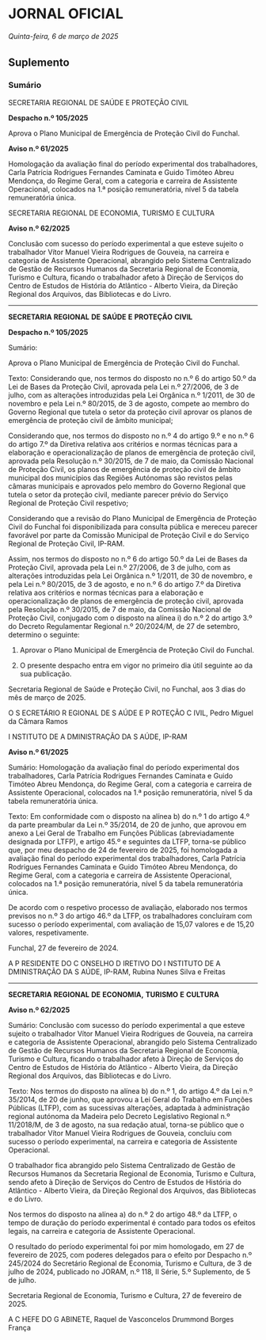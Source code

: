 # JORNAL OFICIAL

###### Quinta-feira, 6 de março de 2025

## **Suplemento**

### **Sumário**

SECRETARIA REGIONAL DE SAÚDE E PROTEÇÃO CIVIL

**Despacho n.º 105/2025**

Aprova o Plano Municipal de Emergência de Proteção Civil do Funchal.

**Aviso n.º 61/2025**

Homologação da avaliação final do período experimental dos trabalhadores, Carla
Patrícia Rodrigues Fernandes Caminata e Guido Timóteo Abreu Mendonça, do
Regime Geral, com a categoria e carreira de Assistente Operacional, colocados na
1.ª posição remuneratória, nível 5 da tabela remuneratória única.

SECRETARIA REGIONAL DE ECONOMIA, TURISMO E CULTURA

**Aviso n.º 62/2025**

Conclusão com sucesso do período experimental a que esteve sujeito o trabalhador
Vítor Manuel Vieira Rodrigues de Gouveia, na carreira e categoria de Assistente
Operacional, abrangido pelo Sistema Centralizado de Gestão de Recursos Humanos
da Secretaria Regional de Economia, Turismo e Cultura, ficando o trabalhador afeto
à Direção de Serviços do Centro de Estudos de História do Atlântico - Alberto
Vieira, da Direção Regional dos Arquivos, das Bibliotecas e do Livro.




---

**SECRETARIA** **REGIONAL** **DE** **SAÚDE** **E** **PROTEÇÃO** **CIVIL**


**Despacho n.º 105/2025**


Sumário:

Aprova o Plano Municipal de Emergência de Proteção Civil do Funchal.

Texto:
Considerando que, nos termos do disposto no n.º 6 do artigo 50.º da Lei de Bases da Proteção Civil, aprovada pela Lei
n.º 27/2006, de 3 de julho, com as alterações introduzidas pela Lei Orgânica n.º 1/2011, de 30 de novembro e pela Lei
n.º 80/2015, de 3 de agosto, compete ao membro do Governo Regional que tutela o setor da proteção civil aprovar os planos
de emergência de proteção civil de âmbito municipal;

Considerando que, nos termos do disposto no n.º 4 do artigo 9.º e no n.º 6 do artigo 7.º da Diretiva relativa aos critérios e
normas técnicas para a elaboração e operacionalização de planos de emergência de proteção civil, aprovada pela Resolução
n.º 30/2015, de 7 de maio, da Comissão Nacional de Proteção Civil, os planos de emergência de proteção civil de âmbito
municipal dos municípios das Regiões Autónomas são revistos pelas câmaras municipais e aprovados pelo membro do
Governo Regional que tutela o setor da proteção civil, mediante parecer prévio do Serviço Regional de Proteção Civil
respetivo;

Considerando que a revisão do Plano Municipal de Emergência de Proteção Civil do Funchal foi disponibilizada para
consulta pública e mereceu parecer favorável por parte da Comissão Municipal de Proteção Civil e do Serviço Regional de
Proteção Civil, IP-RAM.

Assim, nos termos do disposto no n.º 6 do artigo 50.º da Lei de Bases da Proteção Civil, aprovada pela Lei n.º 27/2006, de
3 de julho, com as alterações introduzidas pela Lei Orgânica n.º 1/2011, de 30 de novembro, e pela Lei n.º 80/2015, de 3 de
agosto, e no n.º 6 do artigo 7.º da Diretiva relativa aos critérios e normas técnicas para a elaboração e operacionalização de
planos de emergência de proteção civil, aprovada pela Resolução n.º 30/2015, de 7 de maio, da Comissão Nacional de
Proteção Civil, conjugado com o disposto na alínea i) do n.º 2 do artigo 3.º do Decreto Regulamentar Regional n.º 20/2024/M,
de 27 de setembro, determino o seguinte:


1. Aprovar o Plano Municipal de Emergência de Proteção Civil do Funchal.

2. O presente despacho entra em vigor no primeiro dia útil seguinte ao da sua publicação.

Secretaria Regional de Saúde e Proteção Civil, no Funchal, aos 3 dias do mês de março de 2025.

O S ECRETÁRIO R EGIONAL DE S AÚDE E P ROTEÇÃO C IVIL, Pedro Miguel da Câmara Ramos


I NSTITUTO DE A DMINISTRAÇÃO DA S AÚDE, IP-RAM


**Aviso n.º 61/2025**


Sumário:
Homologação da avaliação final do período experimental dos trabalhadores, Carla Patrícia Rodrigues Fernandes Caminata e Guido
Timóteo Abreu Mendonça, do Regime Geral, com a categoria e carreira de Assistente Operacional, colocados na 1.ª posição
remuneratória, nível 5 da tabela remuneratória única.

Texto:
Em conformidade com o disposto na alínea b) do n.º 1 do artigo 4.º da parte preambular da Lei n.º 35/2014, de 20 de
junho, que aprovou em anexo a Lei Geral de Trabalho em Funções Públicas (abreviadamente designada por LTFP), e artigo
45.º e seguintes da LTFP, torna-se público que, por meu despacho de 24 de fevereiro de 2025, foi homologada a avaliação
final do período experimental dos trabalhadores, Carla Patrícia Rodrigues Fernandes Caminata e Guido Timóteo Abreu
Mendonça, do Regime Geral, com a categoria e carreira de Assistente Operacional, colocados na 1.ª posição remuneratória,
nível 5 da tabela remuneratória única.

De acordo com o respetivo processo de avaliação, elaborado nos termos previsos no n.º 3 do artigo 46.º da LTFP, os
trabalhadores concluíram com sucesso o período experimental, com avaliação de 15,07 valores e de 15,20 valores,
respetivamente.


Funchal, 27 de fevereiro de 2024.

A P RESIDENTE DO C ONSELHO D IRETIVO DO I NSTITUTO DE A DMINISTRAÇÃO DA S AÚDE, IP-RAM, Rubina Nunes Silva e
Freitas




---

**SECRETARIA** **REGIONAL** **DE** **ECONOMIA,** **TURISMO** **E** **CULTURA**


**Aviso n.º 62/2025**


Sumário:
Conclusão com sucesso do período experimental a que esteve sujeito o trabalhador Vítor Manuel Vieira Rodrigues de Gouveia, na
carreira e categoria de Assistente Operacional, abrangido pelo Sistema Centralizado de Gestão de Recursos Humanos da Secretaria
Regional de Economia, Turismo e Cultura, ficando o trabalhador afeto à Direção de Serviços do Centro de Estudos de História do
Atlântico - Alberto Vieira, da Direção Regional dos Arquivos, das Bibliotecas e do Livro.

Texto:
Nos termos do disposto na alínea b) do n.º 1, do artigo 4.º da Lei n.º 35/2014, de 20 de junho, que aprovou a Lei Geral do
Trabalho em Funções Públicas (LTFP), com as sucessivas alterações, adaptada à administração regional autónoma da Madeira
pelo Decreto Legislativo Regional n.º 11/2018/M, de 3 de agosto, na sua redação atual, torna-se público que o trabalhador
Vítor Manuel Vieira Rodrigues de Gouveia, concluiu com sucesso o período experimental, na carreira e categoria de
Assistente Operacional.

O trabalhador fica abrangido pelo Sistema Centralizado de Gestão de Recursos Humanos da Secretaria Regional de
Economia, Turismo e Cultura, sendo afeto à Direção de Serviços do Centro de Estudos de História do Atlântico - Alberto
Vieira, da Direção Regional dos Arquivos, das Bibliotecas e do Livro.

Nos termos do disposto na alínea a) do n.º 2 do artigo 48.º da LTFP, o tempo de duração do período experimental é
contado para todos os efeitos legais, na carreira e categoria de Assistente Operacional.

O resultado do período experimental foi por mim homologado, em 27 de fevereiro de 2025, com poderes delegados para o
efeito por Despacho n.º 245/2024 do Secretário Regional de Economia, Turismo e Cultura, de 3 de julho de 2024, publicado
no JORAM, n.º 118, II Série, 5.º Suplemento, de 5 de julho.


Secretaria Regional de Economia, Turismo e Cultura, 27 de fevereiro de 2025.

A C HEFE DO G ABINETE, Raquel de Vasconcelos Drummond Borges França

